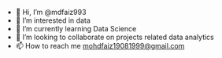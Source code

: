 - 👋 Hi, I’m @mdfaiz993
- 👀 I’m interested in data 
- 🌱 I’m currently learning Data Science 
- 💞️ I’m looking to collaborate on projects related data analytics
- 📫 How to reach me mohdfaiz19081999@gmail.com 

<!---
mdfaiz993/mdfaiz993 is a ✨ special ✨ repository because its `README.md` (this file) appears on your GitHub profile.
You can click the Preview link to take a look at your changes.
--->
